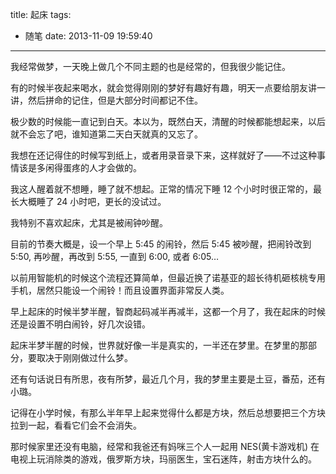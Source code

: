 title: 起床
tags:
  - 随笔
date: 2013-11-09 19:59:40
---

我经常做梦，一天晚上做几个不同主题的也是经常的，但我很少能记住。

有的时候半夜起来喝水，就会觉得刚刚的梦好有趣好有趣，明天一点要给朋友讲一讲，然后拼命的记住，但是大部分时间都记不住。

极少数的时候能一直记到白天。本以为，既然白天，清醒的时候都能想起来，以后就不会忘了吧，谁知道第二天白天就真的又忘了。

我想在还记得住的时候写到纸上，或者用录音录下来，这样就好了——不过这种事情该是多闲得蛋疼的人才会做的。

我这人醒着就不想睡，睡了就不想起。正常的情况下睡 12 个小时时很正常的，最长大概睡了 24 小时吧，更长的没试过。

我特别不喜欢起床，尤其是被闹钟吵醒。

目前的节奏大概是，设一个早上 5:45 的闹铃，然后 5:45 被吵醒，把闹铃改到 5:50, 再吵醒，再改到 5:55, 一直到 6:00, 或者 6:05&#8230;

以前用智能机的时候这个流程还算简单，但最近换了诺基亚的超长待机砸核桃专用手机，居然只能设一个闹铃！而且设置界面非常反人类。

早上起床的时候半梦半醒，智商起码减半再减半，这都一个月了，我在起床的时候还是设置不明白闹铃，好几次设错。

起床半梦半醒的时候，世界就好像一半是真实的，一半还在梦里。在梦里的那部分，要取决于刚刚做过什么梦。

还有句话说日有所思，夜有所梦，最近几个月，我的梦里主要是土豆，番茄，还有小璐。

记得在小学时候，有那么半年早上起来觉得什么都是方块，然后总想要把三个方块拉到一起，看看它们会不会消失。

那时候家里还没有电脑，经常和我爸还有妈咪三个人一起用 NES(黄卡游戏机) 在电视上玩消除类的游戏，俄罗斯方块，玛丽医生，宝石迷阵，射击方块什么的。
